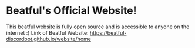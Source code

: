 # Beatful's Official Website!
This beatful website is fully open source and is accessible to anyone on the internet :)
Link of Beatful Website: https://beatful-discordbot.github.io/website/home
